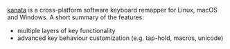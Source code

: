 [kanata](https://github.com/jtroo/kanata) is a cross-platform software keyboard remapper for Linux, macOS and Windows. A short summary of the features:

- multiple layers of key functionality
- advanced key behaviour customization (e.g. tap-hold, macros, unicode)
